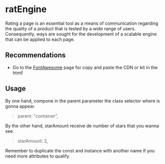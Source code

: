 <h1>ratEngine</h1>

Rating a page is an essential tool as a means of communication regarding the quality of a product that is tested by a wide range of users. Consequently, ways are sought for the development of a scalable engine that can be applied to each page.

Recommendations
---------------

- Go to the <a href="https://docs.fontawesome.com/web/setup/get-started" target="_blank">FontAwesome</a> page for copy and paste the CDN or kit in the html!

Usage
---------------

By one hand, compone in the parent parameter the class selector where is gonna appear.
> parent: "container",

By the other hand, starAmount receive de number of stars that you wanna see.
> starAmount: 2,

Remember to duplicate the const and instance with another name if you need more attributes to qualify.
